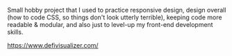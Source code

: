 Small hobby project that I used to practice responsive design, design overall (how to code CSS, so things don't look utterly terrible), keeping code more readable & modular, and also just to level-up my front-end development skills.

https://www.defivisualizer.com/
